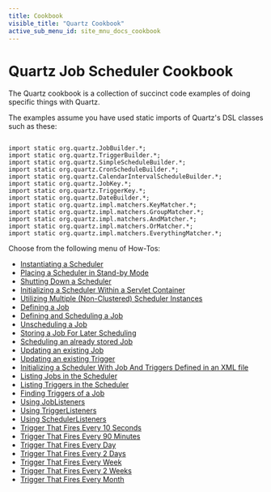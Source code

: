 ```yaml
---
title: Cookbook
visible_title: "Quartz Cookbook"
active_sub_menu_id: site_mnu_docs_cookbook
---
```

# Quartz Job Scheduler Cookbook

The Quartz cookbook is a collection of succinct code examples of doing specific things with Quartz.

The examples assume you have used static imports of Quartz's DSL classes such as these:

<pre class="prettyprint highlight"><code class="language-java" data-lang="java">
import static org.quartz.JobBuilder.*;
import static org.quartz.TriggerBuilder.*;
import static org.quartz.SimpleScheduleBuilder.*;
import static org.quartz.CronScheduleBuilder.*;
import static org.quartz.CalendarIntervalScheduleBuilder.*;
import static org.quartz.JobKey.*;
import static org.quartz.TriggerKey.*;
import static org.quartz.DateBuilder.*;
import static org.quartz.impl.matchers.KeyMatcher.*;
import static org.quartz.impl.matchers.GroupMatcher.*;
import static org.quartz.impl.matchers.AndMatcher.*;
import static org.quartz.impl.matchers.OrMatcher.*;
import static org.quartz.impl.matchers.EverythingMatcher.*;
</code></pre>

Choose from the following menu of How-Tos:

+ <a href="/documentation/quartz-2.3.0/cookbook/CreateScheduler.html" title="CreateScheduler">Instantiating a Scheduler</a>
+ <a href="/documentation/quartz-2.3.0/cookbook/SchedulerStandby.html" title="SchedulerStandby">Placing a Scheduler in Stand-by Mode</a>
+ <a href="/documentation/quartz-2.3.0/cookbook/ShutdownScheduler.html" title="ShutdownScheduler">Shutting Down a Scheduler</a>
+ <a href="/documentation/quartz-2.3.0/cookbook/ServletInitScheduler.html" title="ServletInitScheduler">Initializing a Scheduler Within a Servlet Container</a>
+ <a href="/documentation/quartz-2.3.0/cookbook/MultipleSchedulers.html" title="ServletInitScheduler">Utilizing Multiple (Non-Clustered) Scheduler Instances</a>
+ <a href="/documentation/quartz-2.3.0/cookbook/DefineJobWithData.html" title="DefineJobWithData">Defining a Job</a>
+ <a href="/documentation/quartz-2.3.0/cookbook/ScheduleJob.html" title="ScheduleJob">Defining and Scheduling a Job</a>
+ <a href="/documentation/quartz-2.3.0/cookbook/UnscheduleJob.html" title="UnscheduleJob">Unscheduling a Job</a>
+ <a href="/documentation/quartz-2.3.0/cookbook/StoreJob.html" title="StoreJob">Storing a Job For Later Scheduling</a>
+ <a href="/documentation/quartz-2.3.0/cookbook/ScheduleStoredJob.html" title="ScheduleStoreJob">Scheduling an already stored Job</a>
+ <a href="/documentation/quartz-2.3.0/cookbook/UpdateJob.html" title="UpdateJob">Updating an existing Job</a>
+ <a href="/documentation/quartz-2.3.0/cookbook/UpdateTrigger.html" title="UpdateTrigger">Updating an existing Trigger</a>
+ <a href="/documentation/quartz-2.3.0/cookbook/JobInitPlugin.html" title="JobInitPlugin">Initializing a Scheduler With Job And Triggers Defined in an XML file</a>
+ <a href="/documentation/quartz-2.3.0/cookbook/ListJobs.html" title="ListJobs">Listing Jobs in the Scheduler</a>
+ <a href="/documentation/quartz-2.3.0/cookbook/ListTriggers.html" title="ListTriggers">Listing Triggers in the Scheduler</a>
+ <a href="/documentation/quartz-2.3.0/cookbook/JobTriggers.html" title="JobTriggers">Finding Triggers of a Job</a>
+ <a href="/documentation/quartz-2.3.0/cookbook/JobListeners.html" title="JobListeners">Using JobListeners</a>
+ <a href="/documentation/quartz-2.3.0/cookbook/TriggerListeners.html" title="TriggerListeners">Using TriggerListeners</a>
+ <a href="/documentation/quartz-2.3.0/cookbook/SchedulerListeners.html" title="SchedulerListeners">Using SchedulerListeners</a>
+ <a href="/documentation/quartz-2.3.0/cookbook/TenSecTrigger.html" title="TenSecTrigger">Trigger That Fires Every 10 Seconds</a>
+ <a href="/documentation/quartz-2.3.0/cookbook/NinetyMinTrigger.html" title="NinetyMinTrigger">Trigger That Fires Every 90 Minutes</a>
+ <a href="/documentation/quartz-2.3.0/cookbook/DailyTrigger.html" title="DailyTrigger">Trigger That Fires Every Day</a>
+ <a href="/documentation/quartz-2.3.0/cookbook/BiDailyTrigger.html" title="BiDailyTrigger">Trigger That Fires Every 2 Days</a>
+ <a href="/documentation/quartz-2.3.0/cookbook/WeeklyTrigger.html" title="WeeklyTrigger">Trigger That Fires Every Week</a>
+ <a href="/documentation/quartz-2.3.0/cookbook/BiWeeklyTrigger.html" title="BiWeeklyTrigger">Trigger That Fires Every 2 Weeks</a>
+ <a href="/documentation/quartz-2.3.0/cookbook/MonthlyTrigger.html" title="MonthlyTrigger">Trigger That Fires Every Month</a>
